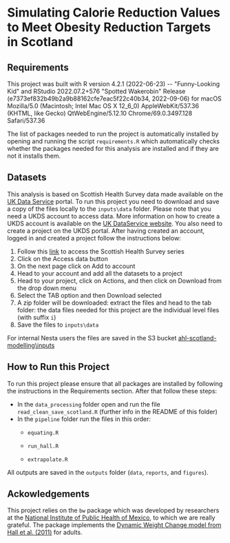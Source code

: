 # Simulating Calorie Reduction Values to Meet Obesity Reduction Targets in Scotland

## Requirements

This project was built with R version 4.2.1 (2022-06-23) -- "Funny-Looking Kid" and RStudio 2022.07.2+576 "Spotted Wakerobin" Release (e7373ef832b49b2a9b88162cfe7eac5f22c40b34, 2022-09-06) for macOS Mozilla/5.0 (Macintosh; Intel Mac OS X 12_6\_0) AppleWebKit/537.36 (KHTML, like Gecko) QtWebEngine/5.12.10 Chrome/69.0.3497.128 Safari/537.36

The list of packages needed to run the project is automatically installed by opening and running the script `requirements.R` which automatically checks whether the packages needed for this analysis are installed and if they are not it installs them. 

## Datasets

This analysis is based on Scottish Health Survey data made available on the [UK Data Service](https://ukdataservice.ac.uk/) portal. To run this project you need to download and save a copy of the files locally to the `inputs\data` folder. Please note that you need a UKDS account to access data. More information on how to create a UKDS account is available on the [UK DataService website](https://beta.ukdataservice.ac.uk/myaccount/credentials). You also need to create a project on the UKDS portal. After having created an account, logged in and created a project follow the instructions below:

1.  Follow this [link](https://beta.ukdataservice.ac.uk/datacatalogue/series/series?id=2000047) to access the Scottish Health Survey series
2.  Click on the Access data button
3.  On the next page click on Add to account
4.  Head to your account and add all the datasets to a project
5.  Head to your project, click on Actions, and then click on Download from the drop down menu
6.  Select the TAB option and then Download selected
7.  A zip folder will be downloaded: extract the files and head to the tab folder: the data files needed for this project are the individual level files (with suffix `i`)
8.  Save the files to `inputs\data`

For internal Nesta users the files are saved in the S3 bucket [ahl-scotland-modelling\inputs](https://s3.console.aws.amazon.com/s3/buckets/ahl-scotland-modelling?region=eu-west-2&prefix=inputs/)

## How to Run this Project

To run this project please ensure that all packages are installed by following the instructions in the Requirements section. After that follow these steps:

-   In the `data_processing` folder open and run the file `read_clean_save_scotland.R` (further info in the README of this folder)
-   In the `pipeline` folder run the files in this order:
    -   `equating.R`

    -   `run_hall.R`

    -   `extrapolate.R`

All outputs are saved in the `outputs` folder (`data`, `reports`, and `figures`).

## Ackowledgements

This project relies on the `bw` package which was developed by researchers at the [National Institute of Public Health of Mexico](https://www.insp.mx/insp-overview.html), to which we are really grateful. The package implements the [Dynamic Weight Change model from Hall et al. (2011)](https://pubmed.ncbi.nlm.nih.gov/21872751/) for adults.

